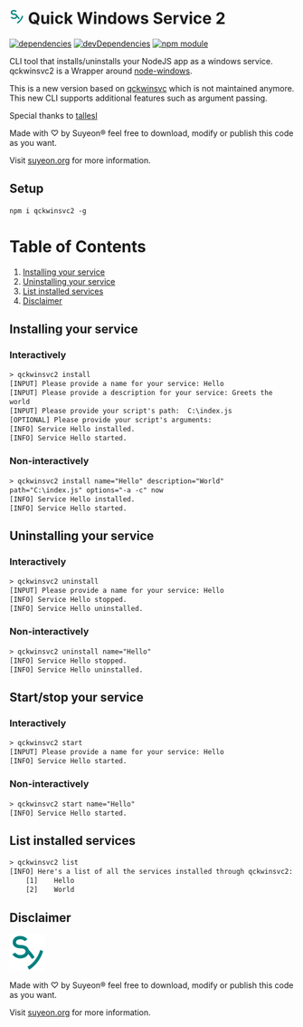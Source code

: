 # <img src="suyeon.png" alt="drawing" width="26"/> Quick Windows Service 2

[![dependencies](https://david-dm.org/suyeonORG/qckwinsvc2.png)](https://david-dm.org/suyeonORG/qckwinsvc2)
[![devDependencies](https://david-dm.org/suyeonORG/qckwinsvc2/dev-status.png)](https://david-dm.org/suyeonORG/qckwinsvc2#info=devDependencies)
[![npm module](https://badge.fury.io/js/qckwinsvc2.png)](http://badge.fury.io/js/qckwinsvc2)

CLI tool that installs/uninstalls your NodeJS app as a windows service. qckwinsvc2 is a Wrapper around [node-windows](https://github.com/coreybutler/node-windows).

This is a new version based on [qckwinsvc](https://github.com/tallesl/qckwinsvc) which is not maintained anymore. This new CLI supports additional features such as argument passing.

Special thanks to [tallesl](https://github.com/tallesl)

Made with ♡ by Suyeon® feel free to download, modify or publish this code as you want.

Visit [suyeon.org](https://suyeon.org) for more information.
## Setup

```
npm i qckwinsvc2 -g
```

# Table of Contents
1. [Installing your service](#installing-your-service)
2. [Uninstalling your service](#uninstalling-your-service)
3. [List installed services](#list-installed-services)
4. [Disclaimer](#disclaimer)

## Installing your service

### Interactively

```
> qckwinsvc2 install
[INPUT] Please provide a name for your service: Hello
[INPUT] Please provide a description for your service: Greets the world
[INPUT] Please provide your script's path:  C:\index.js
[OPTIONAL] Please provide your script's arguments:
[INFO] Service Hello installed.
[INFO] Service Hello started.
```

### Non-interactively

```
> qckwinsvc2 install name="Hello" description="World" path="C:\index.js" options="-a -c" now
[INFO] Service Hello installed.
[INFO] Service Hello started.
```

## Uninstalling your service

### Interactively

```
> qckwinsvc2 uninstall
[INPUT] Please provide a name for your service: Hello
[INFO] Service Hello stopped.
[INFO] Service Hello uninstalled.
```

### Non-interactively

```
> qckwinsvc2 uninstall name="Hello"
[INFO] Service Hello stopped.
[INFO] Service Hello uninstalled.
```

## Start/stop your service

### Interactively

```
> qckwinsvc2 start
[INPUT] Please provide a name for your service: Hello
[INFO] Service Hello started.
```

### Non-interactively

```
> qckwinsvc2 start name="Hello"
[INFO] Service Hello started.
```

## List installed services

```
> qckwinsvc2 list
[INFO] Here's a list of all the services installed through qckwinsvc2:
    [1]    Hello
    [2]    World
```

## Disclaimer
<img src="suyeon.png" alt="drawing" width="64"/>

Made with ♡ by Suyeon® feel free to download, modify or publish this code as you want.

Visit [suyeon.org](https://suyeon.org) for more information.
